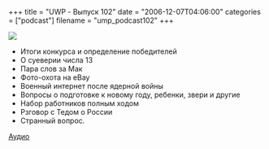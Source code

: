 +++
title = "UWP - Выпуск 102"
date = "2006-12-07T04:06:00"
categories = ["podcast"]
filename = "ump_podcast102"
+++

![](https://podcast.umputun.com/images/uwp/uwp102.jpg)



- Итоги конкурса и определение победителей
- О суеверии числа 13
- Пара слов за Мак
- Фото-охота на eBay
- Военный интернет после ядерной войны
- Вопросы о подготовке к новому году, ребенки, звери и другие
- Набор работников полным ходом
- Рзговор с Тедом о России
- Странный вопрос.

[Аудио](https://podcast.umputun.com/media/ump_podcast102.mp3)
<audio src="https://podcast.umputun.com/media/ump_podcast102.mp3" preload="none">